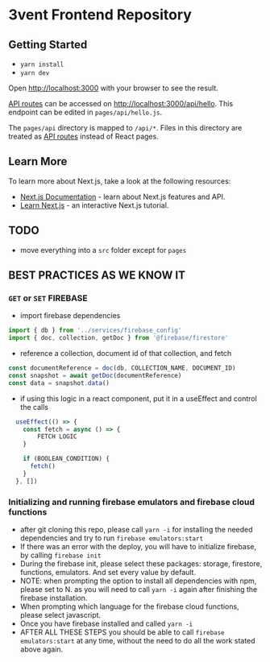 # 3vent Frontend Repository 

## Getting Started

- `yarn install`
- `yarn dev`

Open [http://localhost:3000](http://localhost:3000) with your browser to see the result.

[API routes](https://nextjs.org/docs/api-routes/introduction) can be accessed on [http://localhost:3000/api/hello](http://localhost:3000/api/hello). This endpoint can be edited in `pages/api/hello.js`.

The `pages/api` directory is mapped to `/api/*`. Files in this directory are treated as [API routes](https://nextjs.org/docs/api-routes/introduction) instead of React pages.

## Learn More

To learn more about Next.js, take a look at the following resources:

- [Next.js Documentation](https://nextjs.org/docs) - learn about Next.js features and API.
- [Learn Next.js](https://nextjs.org/learn) - an interactive Next.js tutorial.


## TODO

- move everything into a `src` folder except for `pages`


## BEST PRACTICES AS WE KNOW IT

### `GET` or `SET` FIREBASE

- import firebase dependencies

```javascript
import { db } from '../services/firebase_config'
import { doc, collection, getDoc } from '@firebase/firestore'
```

- reference a collection, document id of that collection, and fetch
```javascript
const documentReference = doc(db, COLLECTION_NAME, DOCUMENT_ID)
const snapshot = await getDoc(documentReference)
const data = snapshot.data()
```

- if using this logic in a react component, put it in a useEffect and control the calls
```javascript
  useEffect(() => {
    const fetch = async () => {
        FETCH LOGIC
    }

    if (BOOLEAN_CONDITION) {
      fetch()
    }
  }, [])
```
### Initializing and running firebase emulators and firebase cloud functions

- after git cloning this repo, please call ```yarn -i``` for installing the needed dependencies and try to run ```firebase emulators:start```
- If there was an error with the deploy, you will have to initialize firebase, by calling ```firebase init```
- During the firebase init, please select these packages: storage, firestore, functions, emulators. And set every value by default.
- NOTE: when prompting the option to install all dependencies with npm, please set to N. as you will need to call ```yarn -i``` again after finishing the firebase installation.
- When prompting which language for the firebase cloud functions, please select javascript.
- Once you have firebase installed and called ```yarn -i```
- AFTER ALL THESE STEPS you should be able to call ```firebase emulators:start``` at any time, without the need to do all the work stated above again.
